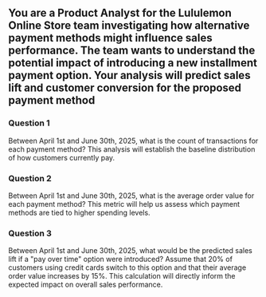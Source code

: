 ## You are a Product Analyst for the Lululemon Online Store team investigating how alternative payment methods might influence sales performance. The team wants to understand the potential impact of introducing a new installment payment option. Your analysis will predict sales lift and customer conversion for the proposed payment method

### Question 1

Between April 1st and June 30th, 2025, what is the count of transactions for each payment method? This analysis will establish the baseline distribution of how customers currently pay.

### Question 2

Between April 1st and June 30th, 2025, what is the average order value for each payment method? This metric will help us assess which payment methods are tied to higher spending levels.

### Question 3

Between April 1st and June 30th, 2025, what would be the predicted sales lift if a "pay over time" option were introduced? Assume that 20% of customers using credit cards switch to this option and that their average order value increases by 15%. This calculation will directly inform the expected impact on overall sales performance.
